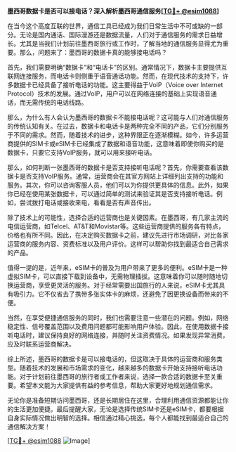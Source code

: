 **墨西哥数据卡是否可以接电话？深入解析墨西哥通信服务[[TG💪+ @esim1088](https://t.me/s/esim1088)]**

在当今这个高度互联的世界，通信工具已经成为我们日常生活中不可或缺的一部分。无论是国内通话、国际漫游还是数据流量，人们对于通信服务的需求日益增长。尤其是当我们计划前往墨西哥旅行或工作时，了解当地的通信服务显得尤为重要。那么，问题来了：墨西哥的数据卡真的能够接电话吗？

首先，我们需要明确“数据卡”和“电话卡”的区别。通常情况下，数据卡主要提供互联网连接服务，而电话卡则侧重于语音通话功能。然而，在现代技术的支持下，许多数据卡已经具备了接听电话的功能。这主要得益于VoIP（Voice over Internet Protocol）技术的发展。通过VoIP，用户可以在网络连接的基础上实现语音通话，而无需传统的电话线路。

那么，为什么有人会认为墨西哥的数据卡不能接电话呢？这可能与人们对通信服务的传统认知有关。在过去，数据卡和电话卡是两种完全不同的产品，它们分别服务于不同的需求。然而，随着技术的进步，这种界限正在逐渐模糊。如今，许多运营商提供的SIM卡或eSIM卡已经集成了数据和语音功能，这意味着即使你购买的是数据卡，只要它支持VoIP服务，就可以用来接听电话。

那么，如何判断一张墨西哥的数据卡是否支持接听电话呢？首先，你需要查看该数据卡是否支持VoIP服务。通常，运营商会在其官方网站上详细列出支持的功能和服务。其次，你可以咨询客服人员，他们可以为你提供更具体的信息。此外，如果你已经在使用某张数据卡，可以通过简单的测试来验证其是否支持接听电话。例如，尝试拨打电话或接收来电，看看是否有声音传出。

除了技术上的可能性，选择合适的运营商也是关键因素。在墨西哥，有几家主流的电信运营商，如Telcel、AT&T和Movistar等。这些运营商提供的服务各有特点，价格也有所不同。因此，在决定购买数据卡之前，建议先进行市场调研，对比各家运营商的服务内容、资费标准以及用户评价。这样可以帮助你找到最适合自己需求的产品。

值得一提的是，近年来，eSIM卡的普及为用户带来了更多的便利。eSIM卡是一种虚拟SIM卡，可以直接下载到设备中，无需物理插拔。这意味着你可以随时随地切换运营商，享受更灵活的服务。对于经常需要出国旅行的人来说，eSIM卡尤其具有吸引力。它不仅省去了携带多张实体卡的麻烦，还避免了因更换设备而带来的不便。

当然，在享受便捷通信服务的同时，我们也需要注意一些潜在的问题。例如，网络稳定性、信号覆盖范围以及费用问题都可能影响用户体验。因此，在使用数据卡接听电话时，建议保持良好的网络连接，并随时关注资费情况。如果发现异常消费，应及时联系运营商解决。

综上所述，墨西哥的数据卡是可以接电话的，但这取决于具体的运营商和服务类型。随着技术的发展和市场需求的变化，越来越多的数据卡开始支持接听电话功能。对于计划前往墨西哥的旅行者或工作者来说，选择一款合适的数据卡至关重要。希望本文能为大家提供有益的参考信息，帮助大家更好地规划通信需求。

无论你是准备短期访问墨西哥，还是长期居住在这里，合理利用通信资源都能让你的生活更加便捷。最后提醒大家，无论是选择传统SIM卡还是eSIM卡，都要根据自身实际情况做出明智的选择。相信通过精心挑选，每个人都能找到最适合自己的通信解决方案！

[[TG💪+ @esim1088](https://t.me/s/esim1088) ![Image](https://i.postimg.cc/4NQfJmqS/Snipaste-2025-05-13-00-14-12.png)]